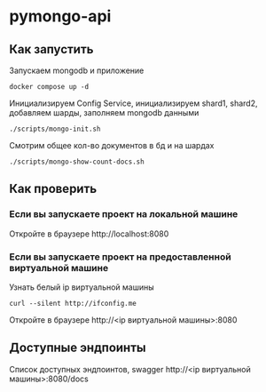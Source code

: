 # pymongo-api

## Как запустить

Запускаем mongodb и приложение

```shell
docker compose up -d
```

Инициализируем Сonfig Service, инициализируем shard1, shard2, добавляем шарды, заполняем mongodb данными

```shell
./scripts/mongo-init.sh
```

Смотрим общее кол-во документов в бд и на шардах

```shell
./scripts/mongo-show-count-docs.sh
```

## Как проверить

### Если вы запускаете проект на локальной машине

Откройте в браузере http://localhost:8080

### Если вы запускаете проект на предоставленной виртуальной машине

Узнать белый ip виртуальной машины

```shell
curl --silent http://ifconfig.me
```

Откройте в браузере http://<ip виртуальной машины>:8080

## Доступные эндпоинты

Список доступных эндпоинтов, swagger http://<ip виртуальной машины>:8080/docs